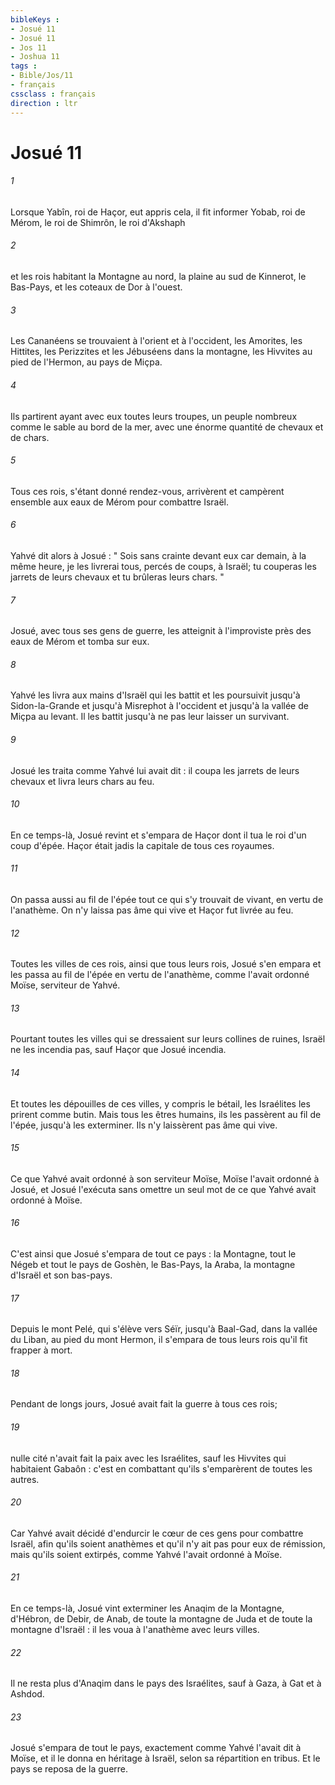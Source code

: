 ```yaml
---
bibleKeys : 
- Josué 11
- Josué 11
- Jos 11
- Joshua 11
tags : 
- Bible/Jos/11
- français
cssclass : français
direction : ltr
---
```


# Josué 11

###### 1
Lorsque Yabîn, roi de Haçor, eut appris cela, il fit informer Yobab, roi de Mérom, le roi de Shimrôn, le roi d'Akshaph 
###### 2
et les rois habitant la Montagne au nord, la plaine au sud de Kinnerot, le Bas-Pays, et les coteaux de Dor à l'ouest. 
###### 3
Les Cananéens se trouvaient à l'orient et à l'occident, les Amorites, les Hittites, les Perizzites et les Jébuséens dans la montagne, les Hivvites au pied de l'Hermon, au pays de Miçpa. 
###### 4
Ils partirent ayant avec eux toutes leurs troupes, un peuple nombreux comme le sable au bord de la mer, avec une énorme quantité de chevaux et de chars. 
###### 5
Tous ces rois, s'étant donné rendez-vous, arrivèrent et campèrent ensemble aux eaux de Mérom pour combattre Israël. 
###### 6
Yahvé dit alors à Josué : " Sois sans crainte devant eux car demain, à la même heure, je les livrerai tous, percés de coups, à Israël; tu couperas les jarrets de leurs chevaux et tu brûleras leurs chars. " 
###### 7
Josué, avec tous ses gens de guerre, les atteignit à l'improviste près des eaux de Mérom et tomba sur eux. 
###### 8
Yahvé les livra aux mains d'Israël qui les battit et les poursuivit jusqu'à Sidon-la-Grande et jusqu'à Misrephot à l'occident et jusqu'à la vallée de Miçpa au levant. Il les battit jusqu'à ne pas leur laisser un survivant. 
###### 9
Josué les traita comme Yahvé lui avait dit : il coupa les jarrets de leurs chevaux et livra leurs chars au feu. 
###### 10
En ce temps-là, Josué revint et s'empara de Haçor dont il tua le roi d'un coup d'épée. Haçor était jadis la capitale de tous ces royaumes. 
###### 11
On passa aussi au fil de l'épée tout ce qui s'y trouvait de vivant, en vertu de l'anathème. On n'y laissa pas âme qui vive et Haçor fut livrée au feu. 
###### 12
Toutes les villes de ces rois, ainsi que tous leurs rois, Josué s'en empara et les passa au fil de l'épée en vertu de l'anathème, comme l'avait ordonné Moïse, serviteur de Yahvé. 
###### 13
Pourtant toutes les villes qui se dressaient sur leurs collines de ruines, Israël ne les incendia pas, sauf Haçor que Josué incendia. 
###### 14
Et toutes les dépouilles de ces villes, y compris le bétail, les Israélites les prirent comme butin. Mais tous les êtres humains, ils les passèrent au fil de l'épée, jusqu'à les exterminer. Ils n'y laissèrent pas âme qui vive. 
###### 15
Ce que Yahvé avait ordonné à son serviteur Moïse, Moïse l'avait ordonné à Josué, et Josué l'exécuta sans omettre un seul mot de ce que Yahvé avait ordonné à Moïse. 
###### 16
C'est ainsi que Josué s'empara de tout ce pays : la Montagne, tout le Négeb et tout le pays de Goshèn, le Bas-Pays, la Araba, la montagne d'Israël et son bas-pays. 
###### 17
Depuis le mont Pelé, qui s'élève vers Séïr, jusqu'à Baal-Gad, dans la vallée du Liban, au pied du mont Hermon, il s'empara de tous leurs rois qu'il fit frapper à mort. 
###### 18
Pendant de longs jours, Josué avait fait la guerre à tous ces rois; 
###### 19
nulle cité n'avait fait la paix avec les Israélites, sauf les Hivvites qui habitaient Gabaôn : c'est en combattant qu'ils s'emparèrent de toutes les autres. 
###### 20
Car Yahvé avait décidé d'endurcir le cœur de ces gens pour combattre Israël, afin qu'ils soient anathèmes et qu'il n'y ait pas pour eux de rémission, mais qu'ils soient extirpés, comme Yahvé l'avait ordonné à Moïse. 
###### 21
En ce temps-là, Josué vint exterminer les Anaqim de la Montagne, d'Hébron, de Debir, de Anab, de toute la montagne de Juda et de toute la montagne d'Israël : il les voua à l'anathème avec leurs villes. 
###### 22
Il ne resta plus d'Anaqim dans le pays des Israélites, sauf à Gaza, à Gat et à Ashdod. 
###### 23
Josué s'empara de tout le pays, exactement comme Yahvé l'avait dit à Moïse, et il le donna en héritage à Israël, selon sa répartition en tribus. Et le pays se reposa de la guerre. 
